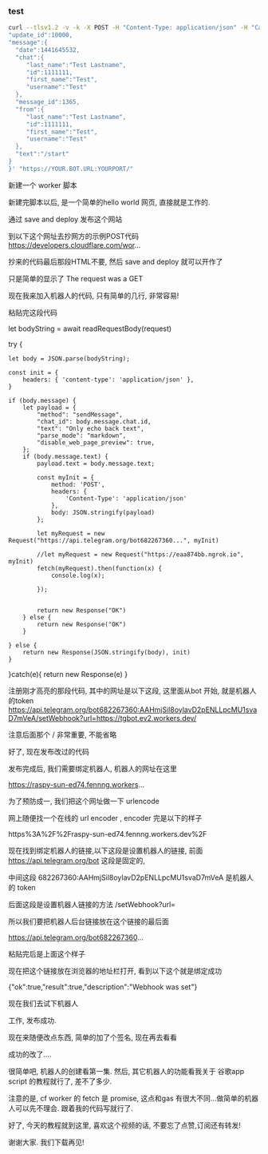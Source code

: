### test

``` sh
curl --tlsv1.2 -v -k -X POST -H "Content-Type: application/json" -H "Cache-Control: no-cache"  -d '{
"update_id":10000,
"message":{
  "date":1441645532,
  "chat":{
     "last_name":"Test Lastname",
     "id":1111111,
     "first_name":"Test",
     "username":"Test"
  },
  "message_id":1365,
  "from":{
     "last_name":"Test Lastname",
     "id":1111111,
     "first_name":"Test",
     "username":"Test"
  },
  "text":"/start"
}
}' "https://YOUR.BOT.URL:YOURPORT/"
```

新建一个 worker 脚本

新建完脚本以后, 是一个简单的hello world 网页, 直接就是工作的.

通过 save and deploy 发布这个网站

到以下这个网址去抄网方的示例POST代码 https://developers.cloudflare.com/wor... 

抄来的代码最后那段HTML不要, 然后 save and deploy 就可以开作了

只是简单的显示了 The request was a GET

现在我来加入机器人的代码, 只有简单的几行, 非常容易!

粘贴完这段代码

let bodyString = await readRequestBody(request)

try {

    let body = JSON.parse(bodyString);

    const init = {
        headers: { 'content-type': 'application/json' },
    }

    if (body.message) {
        let payload = {
            "method": "sendMessage",
            "chat_id": body.message.chat.id,
            "text": "Only echo back text",
            "parse_mode": "markdown",
            "disable_web_page_preview": true,
        };
        if (body.message.text) {
            payload.text = body.message.text;

            const myInit = {
                method: 'POST',
                headers: {
                    'Content-Type': 'application/json'
                },
                body: JSON.stringify(payload)
            };

            let myRequest = new Request("https://api.telegram.org/bot682267360...", myInit)

            //let myRequest = new Request("https://eaa874bb.ngrok.io", myInit)
            fetch(myRequest).then(function(x) {
                console.log(x);

            });


            return new Response("OK")
        } else {
            return new Response("OK")
        }

    } else {
        return new Response(JSON.stringify(body), init)
    }

}catch(e){
    return new Response(e)
}

注册刚才高亮的那段代码, 其中的网址是以下这段, 这里面从bot 开始, 就是机器人的token https://api.telegram.org/bot682267360:AAHmjSil8oylavD2pENLLpcMU1svaD7mVeA/setWebhook?url=https://tgbot.ev2.workers.dev/

注意后面那个 / 非常重要, 不能省略

好了, 现在发布改过的代码

发布完成后, 我们需要绑定机器人, 机器人的网址在这里

https://raspy-sun-ed74.fennng.workers... 

为了预防成一, 我们把这个网址做一下 urlencode

网上随便找一个在线的 url encoder , encoder 完是以下的样子

https%3A%2F%2Fraspy-sun-ed74.fennng.workers.dev%2F

现在找到绑定机器人的链接,以下这段是设置机器人的链接, 前面 https://api.telegram.org/bot  这段是固定的,

中间这段 682267360:AAHmjSil8oylavD2pENLLpcMU1svaD7mVeA 是机器人的 token

后面这段是设置机器人链接的方法 /setWebhook?url=

所以我们要把机器人后台链接放在这个链接的最后面

https://api.telegram.org/bot682267360... 

粘贴完后是上面这个样子

现在把这个链接放在浏览器的地址栏打开, 看到以下这个就是绑定成功

{"ok":true,"result":true,"description":"Webhook was set"}

现在我们去试下机器人

工作, 发布成功.

现在来随便改点东西, 简单的加了个签名, 现在再去看看

成功的改了....

很简单吧, 机器人的创建看第一集. 然后, 其它机器人的功能看我关于 谷歌app script 的教程就行了, 差不了多少.

注意的是, cf worker 的 fetch 是 promise, 这点和gas 有很大不同...做简单的机器人可以先不理会. 跟着我的代码写就行了.

好了, 今天的教程就到这里, 喜欢这个视频的话, 不要忘了点赞,订阅还有转发!

谢谢大家. 我们下载再见!
